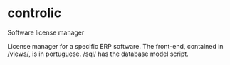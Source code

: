 # controlic
Software license manager

License manager for a specific ERP software. The front-end, contained in /views/, is in portuguese. /sql/ has the database model script.
